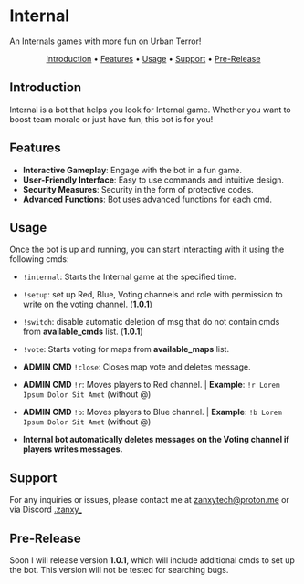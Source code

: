 # Internal

An Internals games with more fun on Urban Terror!

<p align="center">
  <a href="#introduction">Introduction</a> • 
  <a href="#features">Features</a> • 
  <a href="#usage">Usage</a> • 
  <a href="#support">Support</a> • 
  <a href="#pre-release">Pre-Release</a>
</p>

## Introduction

Internal is a bot that helps you look for Internal game. Whether you want to boost team morale or just have fun, this bot is for you!

## Features

- **Interactive Gameplay**: Engage with the bot in a fun game.
- **User-Friendly Interface**: Easy to use commands and intuitive design.
- **Security Measures**: Security in the form of protective codes.
- **Advanced Functions**: Bot uses advanced functions for each cmd.

## Usage

Once the bot is up and running, you can start interacting with it using the following cmds:

- `!internal`: Starts the Internal game at the specified time.
- `!setup`: set up Red, Blue, Voting channels and role with permission to write on the voting channel. (**1.0.1**)
- `!switch`: disable automatic deletion of msg that do not contain cmds from **available_cmds** list. (**1.0.1**)
- `!vote`: Starts voting for maps from **available_maps** list.
- **ADMIN CMD** `!close`: Closes map vote and deletes message.
- **ADMIN CMD** `!r`: Moves players to Red channel. | **Example**: `!r Lorem Ipsum Dolor Sit Amet` (without @)
- **ADMIN CMD** `!b`: Moves players to Blue channel. | **Example**: `!b Lorem Ipsum Dolor Sit Amet` (without @)

- **Internal bot automatically deletes messages on the Voting channel if players writes messages.**

## Support

For any inquiries or issues, please contact me at [zanxytech@proton.me](mailto:zanxytech@proton.me) or via Discord [.zanxy_](https://discord.com/users/495227326305665024)

## Pre-Release

Soon I will release version **1.0.1**, which will include additional cmds to set up the bot. This version will not be tested for searching bugs.
